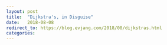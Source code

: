 ```yaml
---
layout: post
title:  "Dijkstra's, in Disguise"
date:   2018-08-08
redirect_to: https://blog.evjang.com/2018/08/dijkstras.html
categories:
---
```

	